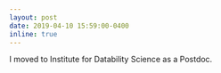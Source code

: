 ```yaml
---
layout: post
date: 2019-04-10 15:59:00-0400
inline: true
---
```


I moved to Institute for Datability Science as a Postdoc.
